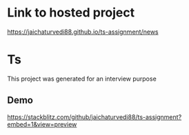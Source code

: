 # Link to hosted project
https://jaichaturvedi88.github.io/ts-assignment/news
# Ts

This project was generated for an interview purpose

## Demo
https://stackblitz.com/github/jaichaturvedi88/ts-assignment?embed=1&view=preview


